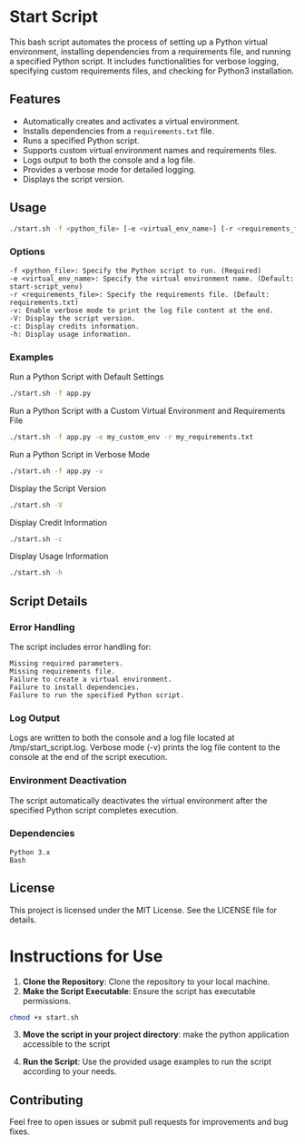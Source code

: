 # Start Script

This bash script automates the process of setting up a Python virtual environment, installing dependencies from a requirements file, and running a specified Python script. It includes functionalities for verbose logging, specifying custom requirements files, and checking for Python3 installation.

## Features

- Automatically creates and activates a virtual environment.
- Installs dependencies from a `requirements.txt` file.
- Runs a specified Python script.
- Supports custom virtual environment names and requirements files.
- Logs output to both the console and a log file.
- Provides a verbose mode for detailed logging.
- Displays the script version.

## Usage

```bash
./start.sh -f <python_file> [-e <virtual_env_name>] [-r <requirements_file>] [-v] [-V] [-c] [-h]`
```
### Options

    -f <python_file>: Specify the Python script to run. (Required)
    -e <virtual_env_name>: Specify the virtual environment name. (Default: start-script_venv)
    -r <requirements_file>: Specify the requirements file. (Default: requirements.txt)
    -v: Enable verbose mode to print the log file content at the end.
    -V: Display the script version.
    -c: Display credits information.
    -h: Display usage information.

### Examples
Run a Python Script with Default Settings

```bash
./start.sh -f app.py
```

Run a Python Script with a Custom Virtual Environment and Requirements File

```bash
./start.sh -f app.py -e my_custom_env -r my_requirements.txt
```

Run a Python Script in Verbose Mode

```bash
./start.sh -f app.py -v
```

Display the Script Version

```bash
./start.sh -V
```

Display Credit Information

```bash
./start.sh -c
```

Display Usage Information

```bash
./start.sh -h
```

## Script Details
### Error Handling

The script includes error handling for:

    Missing required parameters.
    Missing requirements file.
    Failure to create a virtual environment.
    Failure to install dependencies.
    Failure to run the specified Python script.

### Log Output

Logs are written to both the console and a log file located at /tmp/start_script.log. Verbose mode (-v) prints the log file content to the console at the end of the script execution.

### Environment Deactivation
The script automatically deactivates the virtual environment after the specified Python script completes execution.

### Dependencies
    Python 3.x
    Bash

## License

This project is licensed under the MIT License. See the LICENSE file for details.

# Instructions for Use

1. **Clone the Repository**: Clone the repository to your local machine.
2. **Make the Script Executable**: Ensure the script has executable permissions.
```bash
chmod +x start.sh
```
3. **Move the script in your project directory**: make the python application accessible to the script

4. **Run the Script**: Use the provided usage examples to run the script according to your needs.

## Contributing

Feel free to open issues or submit pull requests for improvements and bug fixes.